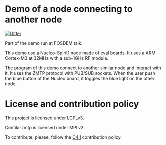 Demo of a node connecting to another node
=========================================

[![Gitter](https://badges.gitter.im/gitterHQ/gitter.svg)](https://gitter.im/Alidron/talk)

Part of the demo run at FOSDEM talk.

This demo use a Nucleo-Spirit1 node made of eval boards. It uses a ARM Cortex-M3 at 32MHz with a sub-1GHz RF module.

The program of this demo connect to another similar node and interact with it. It uses the ZMTP protocol with PUB/SUB sockets. When the user push the blue button of the Nucleo board, it toggles the blue light on the other node.

License and contribution policy
===============================

This project is licensed under LGPLv3.

Contiki-zmtp is licensed under MPLv2.

To contribute, please, follow the [C4.1](http://rfc.zeromq.org/spec:22) contribution policy.
